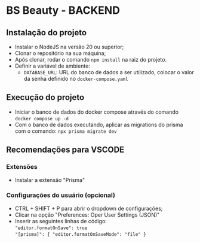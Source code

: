 # BS Beauty - BACKEND

## Instalação do projeto

- Instalar o NodeJS na versão 20 ou superior;
- Clonar o repositório na sua máquina;
- Após clonar, rodar o comando `npm install` na raiz do projeto.
- Definir a variável de ambiente:
  - `DATABASE_URL`: URL do banco de dados a ser utilizado, colocar o valor da senha definido no `docker-compose.yaml`

## Execução do projeto

- Iniciar o banco de dados do docker compose através do comando `docker compose up -d`
- Com o banco de dados executando, aplicar as migrations do prisma com o comando: `npx prisma migrate dev`

## Recomendações para VSCODE

### Extensões

- Instalar a extensão "Prisma" 

### Configurações do usuário (opcional)

- CTRL + SHIFT + P para abrir o dropdown de configurações;
- Clicar na opção "Preferences: Oper User Settings (JSON)"
- Inserir as seguintes linhas de código: <br />
`"editor.formatOnSave": true` <br />
`"[prisma]": {
"editor.formatOnSaveMode": "file"
}`